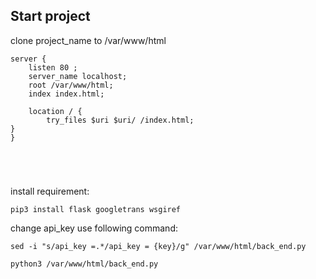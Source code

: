 ## Start project 

clone project_name to /var/www/html

```
server {
    listen 80 ;
    server_name localhost;
    root /var/www/html;
    index index.html;

    location / {
        try_files $uri $uri/ /index.html;
}
}





```
install requirement: 
```
pip3 install flask googletrans wsgiref
```

change api_key use following command:
```
sed -i "s/api_key =.*/api_key = {key}/g" /var/www/html/back_end.py

python3 /var/www/html/back_end.py
```